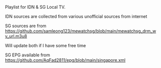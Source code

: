 Playlist for IDN & SG Local TV.

IDN sources are collected from various unofficial sources from internet

SG sources are from https://github.com/samleong123/mewatchsg/blob/main/mewatchsg_drm_wv_url.m3u8

Will update both if I have some free time

SG EPG available from https://github.com/AqFad2811/epg/blob/main/singapore.xml
